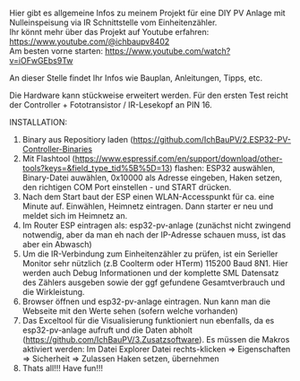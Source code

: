 Hier gibt es allgemeine Infos zu meinem Projekt für eine DIY PV Anlage mit Nulleinspeisung via IR Schnittstelle vom Einheitenzähler.  
Ihr könnt mehr über das Projekt auf Youtube erfahren: https://www.youtube.com/@ichbaupv8402  
Am besten vorne starten: https://www.youtube.com/watch?v=iOFwGEbs9Tw

An dieser Stelle findet Ihr Infos wie Bauplan, Anleitungen, Tipps, etc.  

Die Hardware kann stückweise erweitert werden. Für den ersten Test reicht der Controller + Fototransistor / IR-Lesekopf an PIN 16.

INSTALLATION:  
1. Binary aus Repositiory laden (https://github.com/IchBauPV/2.ESP32-PV-Controller-Binaries  
3. Mit Flashtool (https://www.espressif.com/en/support/download/other-tools?keys=&field_type_tid%5B%5D=13) flashen: ESP32 auswählen, Binary-Datei auwählen, 0x10000 als Adresse eingeben, Haken setzen, den richtigen COM Port einstellen - und START drücken.
4. Nach dem Start baut der ESP einen WLAN-Accesspunkt für ca. eine Minute auf. Einwählen, Heimnetz eintragen. Dann starter er neu und meldet sich im Heimnetz an.  
5. Im Router ESP eintragen als: esp32-pv-anlage  (zunächst nicht zwingend notwendig, aber da man eh nach der IP-Adresse schauen muss, ist das aber ein Abwasch)  
6. Um die IR-Verbindung zum Einheitenzähler zu prüfen, ist ein Serieller Monitor sehr nützlich (z.B Coolterm oder HTerm) 115200 Baud 8N1. Hier werden auch Debug Informationen und der komplette SML Datensatz des Zählers ausgeben sowie der ggf gefundene Gesamtverbrauch und die Wirkleistung.  
7. Browser öffnen und esp32-pv-anlage eintragen. Nun kann man die Webseite mit den Werte sehen (sofern welche vorhanden)
8. Das Exceltool für die Visualisierung funktioniert nun ebenfalls, da es esp32-pv-anlage aufruft und die Daten abholt (https://github.com/IchBauPV/3.Zusatzsoftware).  Es müssen die Makros aktiviert werden: Im Datei Explorer Datei rechts-klicken => Eigenschaften => Sicherheit => Zulassen Haken setzen, übernehmen
9. Thats all!!! Have fun!!!
